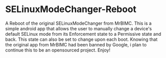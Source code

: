 # SELinuxModeChanger-Reboot
A Reboot of the original SELinuxModeChanger from MrBIMC. This is a simple android app that allows the user to manually change a device's default SELinux mode from its Enforcement state to a Permissive state and back. This state can also be set to change upon each boot. Knowing that the original app from MrBIMC had been banned by Google, i plan to continue this to be an opensourced project. Enjoy!

